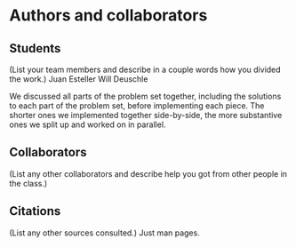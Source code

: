 Authors and collaborators
=========================

Students
--------
(List your team members and describe in a couple words how you divided the
work.)
Juan Esteller
Will Deuschle

We discussed all parts of the problem set together, including the solutions
to each part of the problem set, before implementing each piece. The shorter
ones we implemented together side-by-side, the more substantive ones we
split up and worked on in parallel.


Collaborators
-------------
(List any other collaborators and describe help you got from other people in
the class.)


Citations
---------
(List any other sources consulted.)
Just man pages.
